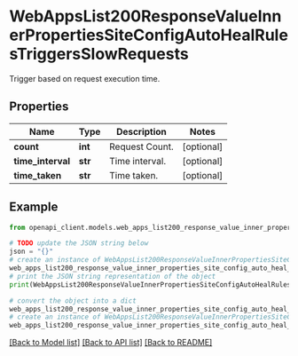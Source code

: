 # WebAppsList200ResponseValueInnerPropertiesSiteConfigAutoHealRulesTriggersSlowRequests

Trigger based on request execution time.

## Properties

Name | Type | Description | Notes
------------ | ------------- | ------------- | -------------
**count** | **int** | Request Count. | [optional] 
**time_interval** | **str** | Time interval. | [optional] 
**time_taken** | **str** | Time taken. | [optional] 

## Example

```python
from openapi_client.models.web_apps_list200_response_value_inner_properties_site_config_auto_heal_rules_triggers_slow_requests import WebAppsList200ResponseValueInnerPropertiesSiteConfigAutoHealRulesTriggersSlowRequests

# TODO update the JSON string below
json = "{}"
# create an instance of WebAppsList200ResponseValueInnerPropertiesSiteConfigAutoHealRulesTriggersSlowRequests from a JSON string
web_apps_list200_response_value_inner_properties_site_config_auto_heal_rules_triggers_slow_requests_instance = WebAppsList200ResponseValueInnerPropertiesSiteConfigAutoHealRulesTriggersSlowRequests.from_json(json)
# print the JSON string representation of the object
print(WebAppsList200ResponseValueInnerPropertiesSiteConfigAutoHealRulesTriggersSlowRequests.to_json())

# convert the object into a dict
web_apps_list200_response_value_inner_properties_site_config_auto_heal_rules_triggers_slow_requests_dict = web_apps_list200_response_value_inner_properties_site_config_auto_heal_rules_triggers_slow_requests_instance.to_dict()
# create an instance of WebAppsList200ResponseValueInnerPropertiesSiteConfigAutoHealRulesTriggersSlowRequests from a dict
web_apps_list200_response_value_inner_properties_site_config_auto_heal_rules_triggers_slow_requests_from_dict = WebAppsList200ResponseValueInnerPropertiesSiteConfigAutoHealRulesTriggersSlowRequests.from_dict(web_apps_list200_response_value_inner_properties_site_config_auto_heal_rules_triggers_slow_requests_dict)
```
[[Back to Model list]](../README.md#documentation-for-models) [[Back to API list]](../README.md#documentation-for-api-endpoints) [[Back to README]](../README.md)


